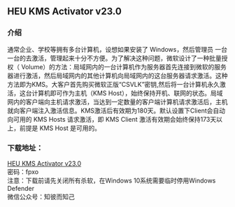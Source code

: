 ## HEU KMS Activator v23.0


### 介绍

通常企业、学校等拥有多台计算机，设想如果安装了 Windows，然后管理员
一台一台的去激活，管理起来十分不方便。为了解决这种问题，微软设计了一种批量授权（ Volume）的方法：局域网内的一台计算机作为服务器首先连接到微软的服务器进行激活，然后局域网内的其他计算机向局域网内的这台服务器请求激活。这种方法即为KMS。大客户首先购买微软正版“CSVLK”密钥,然后将一台计算机永久激活，这台计算机即可作为主机（KMS Host），始终保持开机、联网的状态。局域网内的客户端向主机请求激活，当达到一定数量的客户端计算机请求激活后，主机就向客户端注入激活信息。KMS激活后有效期为180天。默认设置下Client会自动向可用的 KMS Hosts 请求激活，即 KMS Client 激活有效期会始终保持173天以上，前提是 KMS Host 是可用的。


### 下载地址：
[HEU KMS Activator v23.0](https://wwi.lanzoui.com/ijGuZrs2x4j)  
密码：fpxo  
注意：下载前请先关闭所有杀软，在Windows 10系统需要临时停用Windows Defender  
微信公众号：知彼而知己

